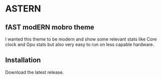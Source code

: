 # ASTERN

## fAST modERN mobro theme

I wanted this theme to be modern and show some relevant stats like Core clock and Gpu stats but also very easy to run on less capable hardware.

## Installation

Download the latest release.

